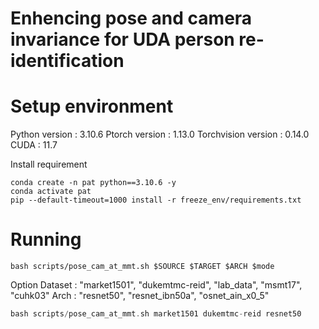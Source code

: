 # Enhencing pose and camera invariance for UDA person re-identification

# Setup environment
Python version : 3.10.6
Ptorch version : 1.13.0
Torchvision version : 0.14.0 
CUDA : 11.7

Install requirement
```
conda create -n pat python==3.10.6 -y
conda activate pat
pip --default-timeout=1000 install -r freeze_env/requirements.txt
```


# Running
```
bash scripts/pose_cam_at_mmt.sh $SOURCE $TARGET $ARCH $mode
```
Option
Dataset : "market1501", "dukemtmc-reid", "lab_data", "msmt17", "cuhk03"
Arch : "resnet50", "resnet_ibn50a", "osnet_ain_x0_5"

```Swift
bash scripts/pose_cam_at_mmt.sh market1501 dukemtmc-reid resnet50
```
